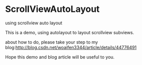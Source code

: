 # ScrollViewAutoLayout
using scrollview auto layout

This is a demo, using autolayout to layout scrollview subviews.

about how to do, please take your step to my blog:http://blog.csdn.net/woaifen3344/article/details/44776491

Hope this demo and blog article will be useful to you.
